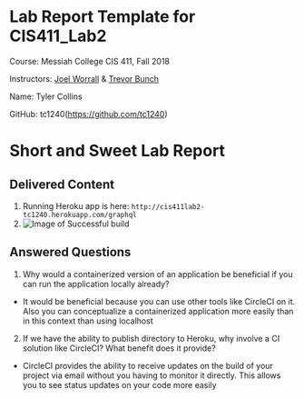 # Lab Report Template for CIS411_Lab2
Course: Messiah College CIS 411, Fall 2018

Instructors: [Joel Worrall](https://github.com/tangollama) & [Trevor Bunch](https://github.com/trevordbunch)

Name: Tyler Collins

GitHub: tc1240(https://github.com/tc1240)

# Short and Sweet Lab Report

## Delivered Content

1. Running Heroku app is here: ```http://cis411lab2-tc1240.herokuapp.com/graphql```
2. ![Image of Successful build](https://github.com/tc1240/cis411_lab2/blob/master/assets/CircleCiandHerokuBuild.JPG)

## Answered Questions
1. Why would a containerized version of an application be beneficial if you can run the application locally already?

- It would be beneficial because you can use other tools like CircleCI on it. Also you can conceptualize a containerized application more easily than in this context than using localhost

2. If we have the ability to publish directory to Heroku, why involve a CI solution like CircleCI? What benefit does it provide?

- CircleCI provides the ability to receive updates on the build of your project via email without you having to monitor it directly. This allows you to see status updates on your code more easily
